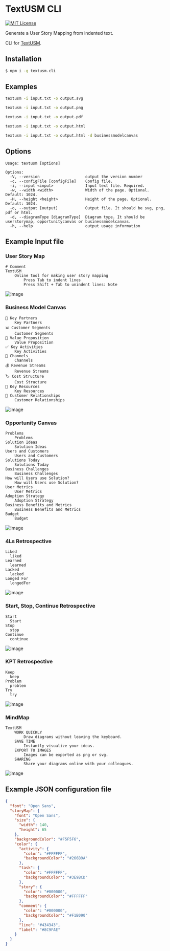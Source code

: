 # TextUSM CLI

[![MIT License](http://img.shields.io/badge/license-MIT-blue.svg?style=flat)](LICENSE)

Generate a User Story Mapping from indented text.

CLI for [TextUSM](./README.md).

## Installation

```sh
$ npm i -g textusm.cli
```

## Examples

```sh
textusm -i input.txt -o output.svg
```

```sh
textusm -i input.txt -o output.png
```

```sh
textusm -i input.txt -o output.pdf
```

```sh
textusm -i input.txt -o output.html
```

```sh
textusm -i input.txt -o output.html -d businessmodelcanvas
```

## Options

```
Usage: textusm [options]

Options:
  -V, --version                    output the version number
  -c, --configFile [configFile]    Config file.
  -i, --input <input>              Input text file. Required.
  -w, --width <width>              Width of the page. Optional. Default: 1024.
  -H, --height <height>            Height of the page. Optional. Default: 1024.
  -o, --output [output]            Output file. It should be svg, png, pdf or html.
  -d, --diagramType [diagramType]  Diagram type. It should be userstorymap, opportunitycanvas or businessmodelcanvas.
  -h, --help                       output usage information
```

## Example Input file

### User Story Map

```
# Comment
TextUSM
    Online tool for making user story mapping
        Press Tab to indent lines
        Press Shift + Tab to unindent lines: Note
```

![image](./img/usm.png)

### Business Model Canvas

```
👥 Key Partners
    Key Partners
📊 Customer Segments
    Customer Segments
🎁 Value Proposition
    Value Proposition
✅ Key Activities
    Key Activities
🚚 Channels
    Channels
💰 Revenue Streams
    Revenue Streams
🏷️ Cost Structure
    Cost Structure
💪 Key Resources
    Key Resources
💙 Customer Relationships
    Customer Relationships
```

![image](./img/bmc.png)

### Opportunity Canvas

```
Problems
    Problems
Solution Ideas
    Solution Ideas
Users and Customers
    Users and Customers
Solutions Today
    Solutions Today
Business Challenges
    Business Challenges
How will Users use Solution?
    How will Users use Solution?
User Metrics
    User Metrics
Adoption Strategy
    Adoption Strategy
Business Benefits and Metrics
    Business Benefits and Metrics
Budget
    Budget
```

![image](./img/opc.png)

### 4Ls Retrospective

```
Liked
  liked
Learned
  learned
Lacked
  lacked
Longed For
  longedFor
```

![image](./img/4ls.png)

### Start, Stop, Continue Retrospective

```
Start
  Start
Stop
  stop
Continue
  continue
```

![image](./img/ssc.png)

### KPT Retrospective

```
Keep
  keep
Problem
  problem
Try
  try
```

![image](./img/kpt.png)

### MindMap

```
TextUSM
    WORK QUICKLY
        Draw diagrams without leaving the keyboard.
    SAVE TIME
        Instantly visualize your ideas.
    EXPORT TO IMAGES
        Images can be exported as png or svg.
    SHARING
        Share your diagrams online with your colleagues.
```

![image](./img/mmp.png)

## Example JSON configuration file

```json
{
  "font": "Open Sans",
  "storyMap": {
    "font": "Open Sans",
    "size": {
      "width": 140,
      "height": 65
    },
    "backgroundColor": "#F5F5F6",
    "color": {
      "activity": {
        "color": "#FFFFFF",
        "backgroundColor": "#266B9A"
      },
      "task": {
        "color": "#FFFFFF",
        "backgroundColor": "#3E9BCD"
      },
      "story": {
        "color": "#000000",
        "backgroundColor": "#FFFFFF"
      },
      "comment": {
        "color": "#000000",
        "backgroundColor": "#F1B090"
      },
      "line": "#434343",
      "label": "#8C9FAE"
    }
  }
}
```
